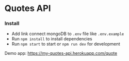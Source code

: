 # Quotes API

### Install
+ Add link connect mongoDB to `.env` file like `.env.example`
+ Run `npm install` to install dependencies
+ Run `npm start` to start or `npm run dev` for development

Demo app: https://my-quotes-api.herokuapp.com/quote
